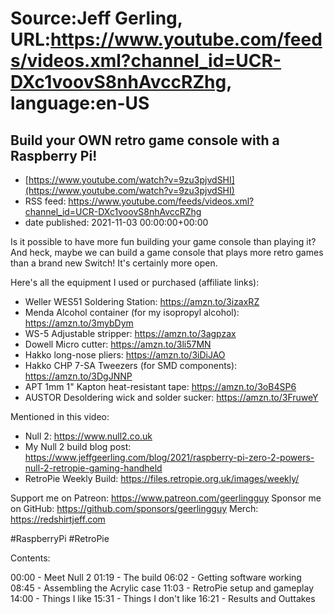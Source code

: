 # Source:Jeff Gerling, URL:https://www.youtube.com/feeds/videos.xml?channel_id=UCR-DXc1voovS8nhAvccRZhg, language:en-US

## Build your OWN retro game console with a Raspberry Pi!
 - [https://www.youtube.com/watch?v=9zu3pjvdSHI](https://www.youtube.com/watch?v=9zu3pjvdSHI)
 - RSS feed: https://www.youtube.com/feeds/videos.xml?channel_id=UCR-DXc1voovS8nhAvccRZhg
 - date published: 2021-11-03 00:00:00+00:00

Is it possible to have more fun building your game console than playing it? And heck, maybe we can build a game console that plays more retro games than a brand new Switch! It's certainly more open.

Here's all the equipment I used or purchased (affiliate links):

  - Weller WES51 Soldering Station: https://amzn.to/3izaxRZ
  - Menda Alcohol container (for my isopropyl alcohol): https://amzn.to/3mybDym
  - WS-5 Adjustable stripper: https://amzn.to/3agpzax
  - Dowell Micro cutter: https://amzn.to/3li57MN
  - Hakko long-nose pliers: https://amzn.to/3iDiJAO
  - Hakko CHP 7-SA Tweezers (for SMD components): https://amzn.to/3DgJNNP
  - APT 1mm 1" Kapton heat-resistant tape: https://amzn.to/3oB4SP6
  - AUSTOR Desoldering wick and solder sucker: https://amzn.to/3FruweY

Mentioned in this video:

  - Null 2: https://www.null2.co.uk
  - My Null 2 build blog post: https://www.jeffgeerling.com/blog/2021/raspberry-pi-zero-2-powers-null-2-retropie-gaming-handheld
  - RetroPie Weekly Build: https://files.retropie.org.uk/images/weekly/

Support me on Patreon: https://www.patreon.com/geerlingguy
Sponsor me on GitHub: https://github.com/sponsors/geerlingguy
Merch: https://redshirtjeff.com

#RaspberryPi #RetroPie

Contents:

00:00 - Meet Null 2
01:19 - The build
06:02 - Getting software working
08:45 - Assembling the Acrylic case
11:03 - RetroPie setup and gameplay
14:00 - Things I like
15:31 - Things I don't like
16:21 - Results and Outtakes


